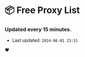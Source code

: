 # :package: Free Proxy List
### Updated every 15 minutes.

- Last updated: `2024-06-01 23:51`

:heart:
